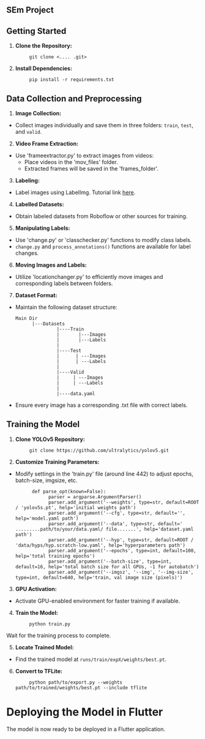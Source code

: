 ## SEm Project
## Getting Started

1. **Clone the Repository:**
                  
            git clone <.... .git>
   
3. **Install Dependencies:**

            pip install -r requirements.txt

## Data Collection and Preprocessing

1. **Image Collection:**
- Collect images individually and save them in three folders: `train`, `test`, and `valid`.

2. **Video Frame Extraction:**
- Use 'frameextractor.py' to extract images from videos:
  - Place videos in the 'mov_files' folder.
  - Extracted frames will be saved in the 'frames_folder'.

3. **Labeling:**
- Label images using LabelImg. Tutorial link [here](https://www.youtube.com/watch?v=fjynQ9P2C08).

4. **Labelled Datasets:**
- Obtain labeled datasets from Roboflow or other sources for training.

5. **Manipulating Labels:**
- Use 'change.py' or 'classchecker.py' functions to modify class labels.
- `change.py` and `process_annotations()` functions are available for label changes.

6. **Moving Images and Labels:**
- Utilize 'locationchanger.py' to efficiently move images and corresponding labels between folders.

7. **Dataset Format:**
- Maintain the following dataset structure:
  ```
  Main Dir
        |---Datasets
                 |----Train
                 |       |---Images
                 |       |---Labels
                 |
                 |----Test
                 |      | ---Images
                 |      | ---Labels
                 |
                 |----Valid
                 |     | ---Images
                 |     | ---Labels
                 |
                 |----data.yaml
  ```
- Ensure every image has a corresponding .txt file with correct labels.

## Training the Model

1. **Clone YOLOv5 Repository:**
            
            git clone https://github.com/ultralytics/yolov5.git


2. **Customize Training Parameters:**
- Modify settings in the 'train.py' file (around line 442) to adjust epochs, batch-size, imgsize, etc.

            def parse_opt(known=False):
                  parser = argparse.ArgumentParser()
                  parser.add_argument('--weights', type=str, default=ROOT / 'yolov5s.pt', help='initial weights path')
                  parser.add_argument('--cfg', type=str, default='', help='model.yaml path')
                  parser.add_argument('--data', type=str, default=' .........path/to/your/data.yaml/ file.......', help='dataset.yaml path')
                  parser.add_argument('--hyp', type=str, default=ROOT / 'data/hyps/hyp.scratch-low.yaml', help='hyperparameters path')
                  parser.add_argument('--epochs', type=int, default=100, help='total training epochs')
                  parser.add_argument('--batch-size', type=int, default=16, help='total batch size for all GPUs, -1 for autobatch')
                  parser.add_argument('--imgsz', '--img', '--img-size', type=int, default=640, help='train, val image size (pixels)')
                  
3. **GPU Activation:**
- Activate GPU-enabled environment for faster training if available.

4. **Train the Model:**

            python train.py

Wait for the training process to complete.

5. **Locate Trained Model:**
- Find the trained model at `runs/train/expX/weights/best.pt`.

6. **Convert to TFLite:**

            python path/to/export.py --weights path/to/trained/weights/best.pt --include tflite

# Deploying the Model in Flutter

The model is now ready to be deployed in a Flutter application.
